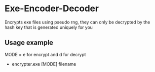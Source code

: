 # Exe-Encoder-Decoder
Encrypts exe files using pseudo rng, they can only be decrypted by the hash key that is generated uniquely for you

## Usage example
MODE = e for encrypt and d for decrypt
* encrypter.exe [MODE] filename
